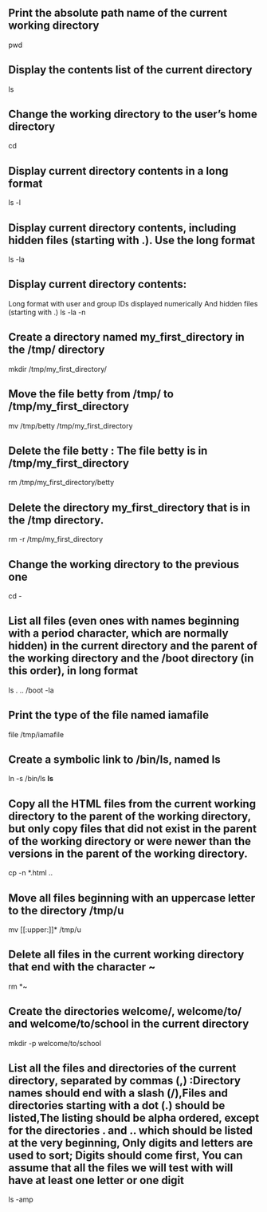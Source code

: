 ## Print the absolute path name of the current working directory
pwd
## Display the contents list of the current directory
ls
## Change the working directory to the user’s home directory
cd 
## Display current directory contents in a long format
ls -l
## Display current directory contents, including hidden files (starting with .). Use the long format
ls -la
## Display current directory contents: 
Long format
with user and group IDs displayed numerically
And hidden files (starting with .)
ls -la -n
## Create a directory named my_first_directory in the /tmp/ directory
mkdir /tmp/my_first_directory/
## Move the file betty from /tmp/ to /tmp/my_first_directory
mv /tmp/betty /tmp/my_first_directory
## Delete the file betty : The file betty is in /tmp/my_first_directory
rm /tmp/my_first_directory/betty
## Delete the directory my_first_directory that is in the /tmp directory.
rm -r /tmp/my_first_directory
## Change the working directory to the previous one
cd -
## List all files (even ones with names beginning with a period character, which are normally hidden) in the current directory and the parent of the working directory and the /boot directory (in this order), in long format
ls . .. /boot -la
## Print the type of the file named iamafile
file /tmp/iamafile
## Create a symbolic link to /bin/ls, named __ls__
ln -s /bin/ls __ls__
## Copy all the HTML files from the current working directory to the parent of the working directory, but only copy files that did not exist in the parent of the working directory or were newer than the versions in the parent of the working directory.
cp -n *.html ..
## Move all files beginning with an uppercase letter to the directory /tmp/u
mv [[:upper:]]* /tmp/u
## Delete all files in the current working directory that end with the character ~
rm *~
## Create the directories welcome/, welcome/to/ and welcome/to/school in the current directory
mkdir -p welcome/to/school
## List all the files and directories of the current directory, separated by commas (,) :Directory names should end with a slash (/),Files and directories starting with a dot (.) should be listed,The listing should be alpha ordered, except for the directories . and .. which should be listed at the very beginning, Only digits and letters are used to sort; Digits should come first, You can assume that all the files we will test with will have at least one letter or one digit
 ls -amp
